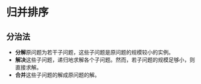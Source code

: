 # 归并排序

## 分治法

- **分解**原问题为若干子问题，这些子问题是原问题的规模较小的实例。
- **解决**这些子问题，递归地求解各个子问题。然而，若子问题的规模足够小，则直接求解。
- **合并**这些子问题的解成原问题的解。

